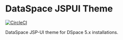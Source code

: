 # DataSpace JSPUI Theme
[![CircleCI](https://circleci.com/gh/jrgriffiniii/dataspace-jspui.svg?style=svg)](https://circleci.com/gh/jrgriffiniii/dataspace-jspui)

DataSpace JSP-UI theme for DSpace 5.x installations.

